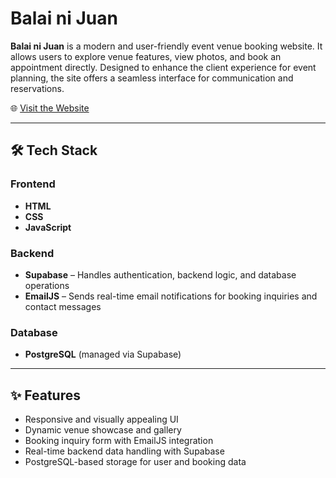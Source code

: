 # Balai ni Juan

**Balai ni Juan** is a modern and user-friendly event venue booking website. It allows users to explore venue features, view photos, and book an appointment directly. Designed to enhance the client experience for event planning, the site offers a seamless interface for communication and reservations.

🌐 [Visit the Website](https://balai-ni-juan.vercel.app)

---

## 🛠️ Tech Stack

### Frontend
- **HTML**
- **CSS**
- **JavaScript**

### Backend
- **Supabase** – Handles authentication, backend logic, and database operations
- **EmailJS** – Sends real-time email notifications for booking inquiries and contact messages

### Database
- **PostgreSQL** (managed via Supabase)

---

## ✨ Features

- Responsive and visually appealing UI
- Dynamic venue showcase and gallery
- Booking inquiry form with EmailJS integration
- Real-time backend data handling with Supabase
- PostgreSQL-based storage for user and booking data

